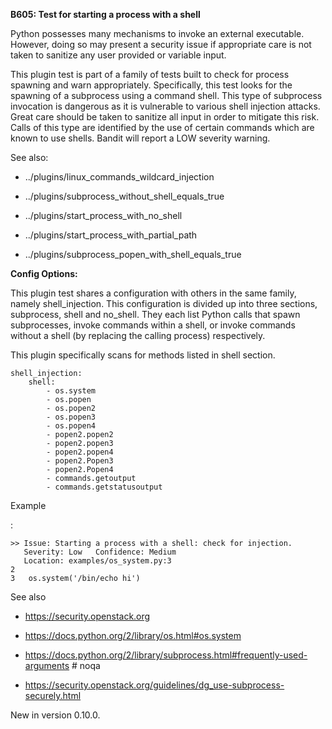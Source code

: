 **B605: Test for starting a process with a shell**

Python possesses many mechanisms to invoke an external executable.
However, doing so may present a security issue if appropriate care is
not taken to sanitize any user provided or variable input.

This plugin test is part of a family of tests built to check for process
spawning and warn appropriately. Specifically, this test looks for the
spawning of a subprocess using a command shell. This type of subprocess
invocation is dangerous as it is vulnerable to various shell injection
attacks. Great care should be taken to sanitize all input in order to
mitigate this risk. Calls of this type are identified by the use of
certain commands which are known to use shells. Bandit will report a LOW
severity warning.

See also:

-   ../plugins/linux\_commands\_wildcard\_injection

-   ../plugins/subprocess\_without\_shell\_equals\_true

-   ../plugins/start\_process\_with\_no\_shell

-   ../plugins/start\_process\_with\_partial\_path

-   ../plugins/subprocess\_popen\_with\_shell\_equals\_true

**Config Options:**

This plugin test shares a configuration with others in the same family,
namely shell\_injection. This configuration is divided up into three
sections, subprocess, shell and no\_shell. They each list Python calls
that spawn subprocesses, invoke commands within a shell, or invoke
commands without a shell (by replacing the calling process)
respectively.

This plugin specifically scans for methods listed in shell section.

    shell_injection:
        shell:
            - os.system
            - os.popen
            - os.popen2
            - os.popen3
            - os.popen4
            - popen2.popen2
            - popen2.popen3
            - popen2.popen4
            - popen2.Popen3
            - popen2.Popen4
            - commands.getoutput
            - commands.getstatusoutput

Example

:   

<!-- -->

    >> Issue: Starting a process with a shell: check for injection.
       Severity: Low   Confidence: Medium
       Location: examples/os_system.py:3
    2
    3   os.system('/bin/echo hi')

See also

-   <https://security.openstack.org>

-   <https://docs.python.org/2/library/os.html#os.system>

-   <https://docs.python.org/2/library/subprocess.html#frequently-used-arguments>
    \# noqa

-   <https://security.openstack.org/guidelines/dg_use-subprocess-securely.html>

New in version 0.10.0.
